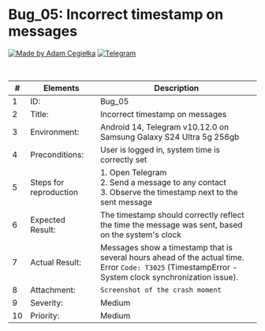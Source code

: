 # Bug_05: Incorrect timestamp on messages

[![Made by Adam Cegiełka](https://img.shields.io/badge/made%20by%20-Adam%20Cegielka-blue.svg?style=flat-square)](https://adamcegielka.pl)
[![Telegram](https://img.shields.io/badge/Testing%20App-Telegram-24A1DE.svg?logo=telegram)](https://web.telegram.org)

<br>

| # | Elements | Description |
| --- | --- | --- |
| 1 | ID: | Bug_05|
| 2 | Title: | Incorrect timestamp on messages |
| 3 | Environment: | Android 14, Telegram v10.12.0 on Samsung Galaxy S24 Ultra 5g 256gb |
| 4 | Preconditions: | User is logged in, system time is correctly set |
| 5 | Steps for reproduction | 1. Open Telegram<br>2. Send a message to any contact<br>3. Observe the timestamp next to the sent message |
| 6 | Expected Result: | The timestamp should correctly reflect the time the message was sent, based on the system's clock |
| 7 | Actual Result: | Messages show a timestamp that is several hours ahead of the actual time.<br>Error `Code: T3025` (TimestampError - System clock synchronization issue). |
| 8 | Attachment: | `Screenshot of the crash moment` |
| 9 | Severity: | Medium |
| 10 | Priority: | Medium |

